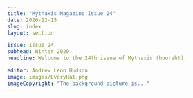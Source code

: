 ```yaml
---
title: "Mythaxis Magazine Issue 24"
date: 2020-12-15
slug: index
layout: section

issue: Issue 24
subhead: Winter 2020
headline: Welcome to the 24th issue of Mythaxis (hoorah!).

editor: Andrew Leon Hudson
image: images/EveryHat.png
imageCopyright: "The background picture is..."
---
```



